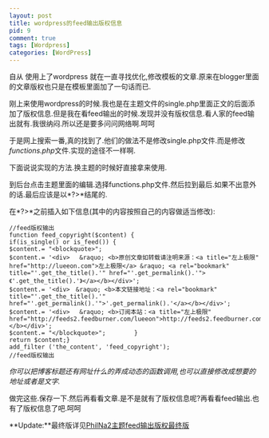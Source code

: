 ```yaml
--- 
layout: post
title: wordpress的feed输出版权信息
pid: 9
comment: true
tags: [Wordpress]
categories: [WordPress]
---
```

自从 使用上了wordpress 就在一直寻找优化,修改模板的文章.原来在blogger里面的文章版权也只是在模板里面加了一句话而已.

刚上来使用wordpress的时候.我也是在主题文件的single.php里面正文的后面添加了版权信息.但是我在看feed输出的时候.发现并没有版权信息.看人家的feed输出就有.我很纳闷.所以还是要多问问网络啊.呵呵

于是网上搜索一番,真的找到了.他们的做法不是修改single.php文件.而是修改*functions.php*文件.实现的途径不一样啊.

下面说说实现的方法.换主题的时候好直接拿来使用.

到后台点击主题里面的编辑.选择functions.php文件.然后拉到最后.如果不出意外的话.最后应该是以*?&gt;*结尾的.

在*?&gt;*之前插入如下信息(其中的内容按照自己的内容做适当修改):

    //feed版权输出
    function feed_copyright($content) {
    if(is_single() or is_feed()) {
    $content.= "<blockquote>";
    $content.= '<div> 　&raquo; <b>原创文章如转载请注明来源：<a title="左上极限" href="http://lueeon.com">左上极限</a> &raquo; <a rel="bookmark" title="'.get_the_title().'" href="'.get_permalink().'">《'.get_the_title().'》</a></b></div>';
    $content.= '<div>　&raquo; <b>本文链接地址：<a rel="bookmark" title="'.get_the_title().'" href="'.get_permalink().'">'.get_permalink().'</a></b></div>';
    $content.= '<div> 　&raquo; <b>订阅本站：<a title="左上极限" href="http://feeds2.feedburner.com/lueeon">http://feeds2.feedburner.com/lueeon</a></b></div>';
    $content.= "</blockquote>";        }
    return $content;}
    add_filter ('the_content', 'feed_copyright');
    //feed版权输出
    
*你可以把博客标题还有网址什么的弄成动态的函数调用,也可以直接修改成想要的地址或者是文字.*

做完这些.保存一下.然后再看看文章.是不是就有了版权信息呢?再看看feed输出.也有了版权信息了吧.呵呵

**Update:**最终版详见[PhilNa2主题feed输出版权最终版](/2011/04/42-final-version-feed-output-copyright-information.html)
